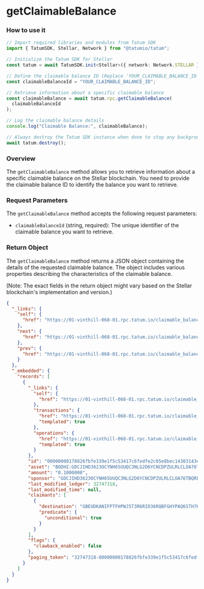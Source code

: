 # getClaimableBalance

### How to use it

```typescript
// Import required libraries and modules from Tatum SDK
import { TatumSDK, Stellar, Network } from "@tatumio/tatum";

// Initialize the Tatum SDK for Stellar
const tatum = await TatumSDK.init<Stellar>({ network: Network.STELLAR });

// Define the claimable balance ID (Replace 'YOUR_CLAIMABLE_BALANCE_ID' with the actual claimable balance ID)
const claimableBalanceId = "YOUR_CLAIMABLE_BALANCE_ID";

// Retrieve information about a specific claimable balance
const claimableBalance = await tatum.rpc.getClaimableBalance(
  claimableBalanceId
);

// Log the claimable balance details
console.log("Claimable Balance:", claimableBalance);

// Always destroy the Tatum SDK instance when done to stop any background processes
await tatum.destroy();
```

### Overview

The `getClaimableBalance` method allows you to retrieve information about a specific claimable balance on the Stellar blockchain. You need to provide the claimable balance ID to identify the balance you want to retrieve.

### Request Parameters

The `getClaimableBalance` method accepts the following request parameters:

- `claimableBalanceId` (string, required):
  The unique identifier of the claimable balance you want to retrieve.

### Return Object

The `getClaimableBalance` method returns a JSON object containing the details of the requested claimable balance. The object includes various properties describing the characteristics of the claimable balance.

(Note: The exact fields in the return object might vary based on the Stellar blockchain's implementation and version.)

```json
{
  "_links": {
    "self": {
      "href": "https://01-vinthill-068-01.rpc.tatum.io/claimable_balances?cursor=&limit=10&order=asc"
    },
    "next": {
      "href": "https://01-vinthill-068-01.rpc.tatum.io/claimable_balances?cursor=33494305-000000006f6cd6031f3e4fcdfb795412cc0f1ffd45663098691f5eff88ff9b6cff1006a0&limit=10&order=asc"
    },
    "prev": {
      "href": "https://01-vinthill-068-01.rpc.tatum.io/claimable_balances?cursor=32747318-00000000178826fbfe339e1f5c53417c6fedfe2c05e8bec14303143ec46b38981b09c3f9&limit=10&order=desc"
    }
  },
  "_embedded": {
    "records": [
      {
        "_links": {
          "self": {
            "href": "https://01-vinthill-068-01.rpc.tatum.io/claimable_balances/00000000178826fbfe339e1f5c53417c6fedfe2c05e8bec14303143ec46b38981b09c3f9"
          },
          "transactions": {
            "href": "https://01-vinthill-068-01.rpc.tatum.io/claimable_balances/00000000178826fbfe339e1f5c53417c6fedfe2c05e8bec14303143ec46b38981b09c3f9/transactions{?cursor,limit,order}",
            "templated": true
          },
          "operations": {
            "href": "https://01-vinthill-068-01.rpc.tatum.io/claimable_balances/00000000178826fbfe339e1f5c53417c6fedfe2c05e8bec14303143ec46b38981b09c3f9/operations{?cursor,limit,order}",
            "templated": true
          }
        },
        "id": "00000000178826fbfe339e1f5c53417c6fedfe2c05e8bec14303143ec46b38981b09c3f9",
        "asset": "BODHI:GDCJIHD3623OCYNH65UUQC3NLG2D6YCNCDPZULRLCLOA76TBQRL6A3TF",
        "amount": "0.1000000",
        "sponsor": "GDCJIHD3623OCYNH65UUQC3NLG2D6YCNCDPZULRLCLOA76TBQRL6A3TF",
        "last_modified_ledger": 32747318,
        "last_modified_time": null,
        "claimants": [
          {
            "destination": "GBEUDKANIFPTFHPWJ5T3R6RIO36RQBFGHYPAQ6STH7KMNDHAT36LHOLD",
            "predicate": {
              "unconditional": true
            }
          }
        ],
        "flags": {
          "clawback_enabled": false
        },
        "paging_token": "32747318-00000000178826fbfe339e1f5c53417c6fedfe2c05e8bec14303143ec46b38981b09c3f9"
      }
    ]
  }
}
```
